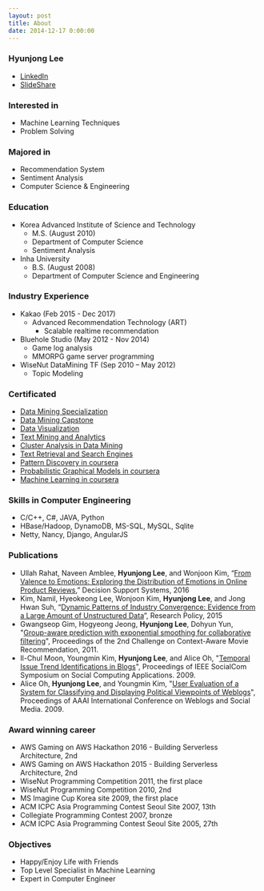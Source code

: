 ```yaml
---
layout: post
title: About
date: 2014-12-17 0:00:00
---
```


### Hyunjong Lee

* [LinkedIn]
* [SlideShare]


### Interested in

* Machine Learning Techniques
* Problem Solving


### Majored in

* Recommendation System
* Sentiment Analysis
* Computer Science & Engineering


### Education

* Korea Advanced Institute of Science and Technology
	* M.S. (August 2010)
	* Department of Computer Science
	* Sentiment Analysis
* Inha University
	* B.S. (August 2008)
	* Department of Computer Science and Engineering


### Industry Experience

* Kakao (Feb 2015 - Dec 2017)
	* Advanced Recommendation Technology (ART)
		* Scalable realtime recommendation
* Bluehole Studio (May 2012 - Nov 2014)
	* Game log analysis
	* MMORPG game server programming
* WiseNut DataMining TF (Sep 2010 – May 2012) 
	* Topic Modeling


### Certificated

* [Data Mining Specialization]
* [Data Mining Capstone]
* [Data Visualization]
* [Text Mining and Analytics]
* [Cluster Analysis in Data Mining]
* [Text Retrieval and Search Engines]
* [Pattern Discovery in coursera]
* [Probabilistic Graphical Models in coursera]
* [Machine Learning in coursera]


### Skills in Computer Engineering

* C/C++, C#, JAVA, Python
* HBase/Hadoop, DynamoDB, MS-SQL, MySQL, Sqlite
* Netty, Nancy, Django, AngularJS


### Publications

* Ullah Rahat, Naveen Amblee, **Hyunjong Lee**, and Wonjoon Kim, “[From Valence to Emotions: Exploring the Distribution of Emotions in Online Product Reviews](http://www.sciencedirect.com/science/article/pii/S0167923615002018),” Decision Support Systems, 2016
* Kim, Namil, Hyeokeong Lee, Wonjoon Kim, **Hyunjong Lee**, and Jong Hwan Suh, “[Dynamic Patterns of Industry Convergence: Evidence from a Large Amount of Unstructured Data](http://www.sciencedirect.com/science/article/pii/S0048733315000220)”, Research Policy, 2015
* Gwangseop Gim, Hogyeong Jeong, **Hyunjong Lee**, Dohyun Yun, "[Group-aware prediction with exponential smoothing for collaborative filtering](http://dl.acm.org/citation.cfm?id=2096115)", Proceedings of the 2nd Challenge on Context-Aware Movie Recommendation, 2011.
* Il-Chul Moon, Youngmin Kim, **Hyunjong Lee**, and Alice Oh, "[Temporal Issue Trend Identifications in Blogs](http://ieeexplore.ieee.org/xpl/login.jsp?tp=&arnumber=5283805&url=http%3A%2F%2Fieeexplore.ieee.org%2Fxpls%2Fabs_all.jsp%3Farnumber%3D5283805)", Proceedings of IEEE SocialCom Symposium on Social Computing Applications. 2009.
* Alice Oh, **Hyunjong Lee**, and Youngmin Kim, "[User Evaluation of a System for Classifying and Displaying Political Viewpoints of Weblogs](http://www.aaai.org/ocs/index.php/ICWSM/09/paper/viewFile/238/511)", Proceedings of AAAI International Conference on Weblogs and Social Media. 2009.


### Award winning career

* AWS Gaming on AWS Hackathon 2016 - Building Serverless Architecture, 2nd
* AWS Gaming on AWS Hackathon 2015 - Building Serverless Architecture, 2nd
* WiseNut Programming Competition 2011, the first place
* WiseNut Programming Competition 2010, 2nd
* MS Imagine Cup Korea site 2009, the first place
* ACM ICPC Asia Programming Contest Seoul Site 2007, 13th
* Collegiate Programming Contest 2007, bronze
* ACM ICPC Asia Programming Contest Seoul Site 2005, 27th


### Objectives

* Happy/Enjoy Life with Friends
* Top Level Specialist in Machine Learning
* Expert in Computer Engineer


[LinkedIn]: https://www.linkedin.com/in/hyunjonglee
[Facebook]: https://www.facebook.com/hyunjong.lee.s
[Twitter]: https://www.twitter.com/hyunjonglees
[SlideShare]: http://www.slideshare.net/hyunjonglees
[GitHub]: https://github.com/hyunjong-lee
[Machine Learning in coursera]: /assets/pdf/ml-coursera.pdf
[Probabilistic Graphical Models in coursera]: /assets/pdf/pgm-coursera.pdf
[Pattern Discovery in coursera]: /assets/pdf/pattern_discovery-coursera.pdf
[Text Retrieval and Search Engines]: /assets/pdf/text_retrieval_and_search_engine-coursera.pdf
[Cluster Analysis in Data Mining]: /assets/pdf/cluster_analysis_in_data_mining.pdf
[Text Mining and Analytics]: /assets/pdf/text_mining_and_analytics-coursera.pdf
[Data Visualization]: /assets/pdf/data_visualization-coursera.pdf
[Data Mining Capstone]: /assets/pdf/data_mining_capstone-coursera.pdf
[Data Mining Specialization]: /assets/pdf/data_mining_specialization-coursera.pdf
[Algospot]: https://algospot.com/user/profile/475
[TopCoder]: http://community.topcoder.com/tc?module=MemberProfile&cr=22735778
[acmicpc.net]: https://www.acmicpc.net/user/cosmosLee

